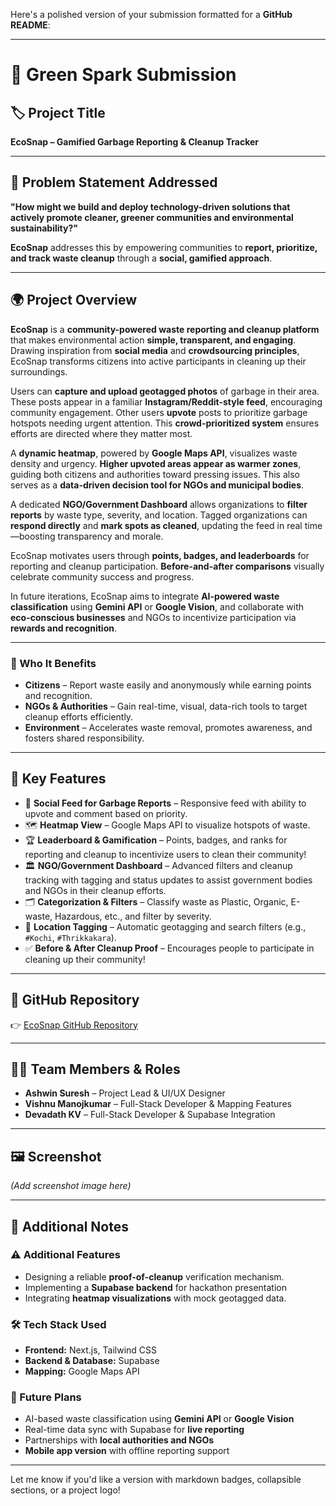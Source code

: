 Here's a polished version of your submission formatted for a **GitHub README**:

---

# 💚 Green Spark Submission

## 🏷️ Project Title

**EcoSnap – Gamified Garbage Reporting & Cleanup Tracker**

---

## 🚨 Problem Statement Addressed

**"How might we build and deploy technology-driven solutions that actively promote cleaner, greener communities and environmental sustainability?"**

**EcoSnap** addresses this by empowering communities to **report, prioritize, and track waste cleanup** through a **social, gamified approach**.

---

## 🌍 Project Overview

**EcoSnap** is a **community-powered waste reporting and cleanup platform** that makes environmental action **simple, transparent, and engaging**. Drawing inspiration from **social media** and **crowdsourcing principles**, EcoSnap transforms citizens into active participants in cleaning up their surroundings.

Users can **capture and upload geotagged photos** of garbage in their area. These posts appear in a familiar **Instagram/Reddit-style feed**, encouraging community engagement. Other users **upvote** posts to prioritize garbage hotspots needing urgent attention. This **crowd-prioritized system** ensures efforts are directed where they matter most.

A **dynamic heatmap**, powered by **Google Maps API**, visualizes waste density and urgency. **Higher upvoted areas appear as warmer zones**, guiding both citizens and authorities toward pressing issues. This also serves as a **data-driven decision tool for NGOs and municipal bodies**.

A dedicated **NGO/Government Dashboard** allows organizations to **filter reports** by waste type, severity, and location. Tagged organizations can **respond directly** and **mark spots as cleaned**, updating the feed in real time—boosting transparency and morale.

EcoSnap motivates users through **points, badges, and leaderboards** for reporting and cleanup participation. **Before-and-after comparisons** visually celebrate community success and progress.

In future iterations, EcoSnap aims to integrate **AI-powered waste classification** using **Gemini API** or **Google Vision**, and collaborate with **eco-conscious businesses** and NGOs to incentivize participation via **rewards and recognition**.

---

### 👥 Who It Benefits

* **Citizens** – Report waste easily and anonymously while earning points and recognition.
* **NGOs & Authorities** – Gain real-time, visual, data-rich tools to target cleanup efforts efficiently.
* **Environment** – Accelerates waste removal, promotes awareness, and fosters shared responsibility.

---

## 🚀 Key Features

* 📸 **Social Feed for Garbage Reports** – Responsive feed with ability to upvote and comment based on priority.
* 🗺 **Heatmap View** – Google Maps API to visualize hotspots of waste.
* 🏆 **Leaderboard & Gamification** – Points, badges, and ranks for reporting and cleanup to incentivize users to clean their community!
* 🏛 **NGO/Government Dashboard** – Advanced filters and cleanup tracking with tagging and status updates to assist government bodies and NGOs in their cleanup efforts.
* 🗂 **Categorization & Filters** – Classify waste as Plastic, Organic, E-waste, Hazardous, etc., and filter by severity.
* 📍 **Location Tagging** – Automatic geotagging and search filters (e.g., `#Kochi`, `#Thrikkakara`).
* ✅ **Before & After Cleanup Proof** – Encourages people to participate in cleaning up their community!

---

## 🔗 GitHub Repository

👉 [EcoSnap GitHub Repository](https://github.com/Asininite/Green-Spark-Hackaton-DAV)

---

## 👨‍💻 Team Members & Roles

* **Ashwin Suresh** – Project Lead & UI/UX Designer
* **Vishnu Manojkumar** – Full-Stack Developer & Mapping Features
* **Devadath KV** – Full-Stack Developer & Supabase Integration

---

## 🖼️ Screenshot

*(Add screenshot image here)*

---

## 🧠 Additional Notes

### ⚠️ Additional Features

* Designing a reliable **proof-of-cleanup** verification mechanism.
* Implementing a **Supabase backend** for hackathon presentation
* Integrating **heatmap visualizations** with mock geotagged data.

### 🛠️ Tech Stack Used

* **Frontend:** Next.js, Tailwind CSS
* **Backend & Database:** Supabase
* **Mapping:** Google Maps API

### 🌱 Future Plans

* AI-based waste classification using **Gemini API** or **Google Vision**
* Real-time data sync with Supabase for **live reporting**
* Partnerships with **local authorities and NGOs**
* **Mobile app version** with offline reporting support

---

Let me know if you'd like a version with markdown badges, collapsible sections, or a project logo!

